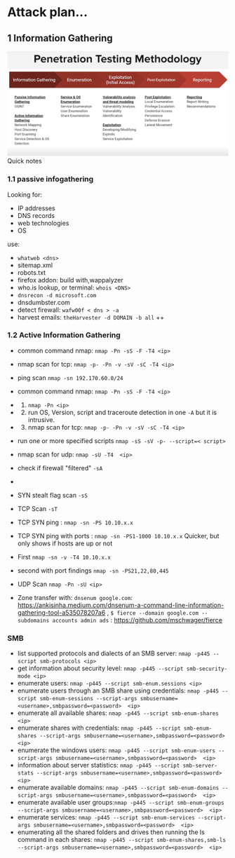 # Attack plan...

## 1 Information Gathering

![alt text](/assets/pentesting_flow.png)
Quick notes

### 1.1 passive infogathering

Looking for:

- IP addresses
- DNS records
- web technologies
- OS

use:

- `whatweb <dns>`
- sitemap.xml
- robots.txt
- firefox addon: build with,wappalyzer
- who.is lookup, or terminal: `whois <DNS>`
- `dnsrecon -d microsoft.com`
- dnsdumbster.com
- detect firewall: `wafw00f < dns > -a`
- harvest emails: `theHarvester -d DOMAIN -b all` ++

### 1.2 Active Information Gathering

- common command nmap: `nmap -Pn -sS -F -T4 <ip>`
- nmap scan for tcp: `nmap -p- -Pn -v -sV -sC -T4 <ip>`

- ping scan `nmap -sn 192.170.60.0/24`
- common command nmap: `nmap -Pn -sS -F -T4 <ip>`
- 1. `nmap -Pn <ip>`
- 2. run OS, Version, script and traceroute detection in one `-A` but it is intrusive.
- 3. nmap scan for tcp: `nmap -p- -Pn -v -sV -sC -T4 <ip>`
- run one or more specified scripts `nmap -sS -sV -p- --script=< script> `
- nmap scan for udp: `nmap -sU -T4  <ip>`
- check if firewall "filtered" `-sA`
-
- SYN stealt flag scan `-sS`
- TCP Scan `-sT`
- TCP SYN ping : `nmap -sn -PS 10.10.x.x`
- TCP SYN ping with ports : `nmap -sn -PS1-1000 10.10.x.x`
  Quicker, but only shows if hosts are up or not
- First `nmap -sn -v -T4 10.10.x.x`
- second with port findings `nmap -sn -PS21,22,80,445`
- UDP Scan `nmap -Pn -sU <ip>`

- Zone transfer with: `dnsenum google.com`: https://ankisinha.medium.com/dnsenum-a-command-line-information-gathering-tool-a535078207a6 , `$ fierce --domain google.com --subdomains accounts admin ads` : https://github.com/mschwager/fierce

### SMB

- list supported protocols and dialects of an SMB server: `nmap -p445 --script smb-protocols <ip>`
- get information about security level: `nmap -p445 --script smb-security-mode <ip>`
- enumerate users: `nmap -p445 --script smb-enum.sessions <ip>`
- enumerate users through an SMB share using credentials: `nmap -p445 --script smb-enum-sessions --script-args smbusername=<username>,smbpassword=<password>  <ip>`
- enumerate all available shares: `nmap -p445 --script smb-enum-shares <ip>`
- enumerate shares with credentials: `nmap -p445 --script smb-enum-shares --script-args smbusername=<username>,smbpassword=<password>  <ip>`
- enumerate the windows users: `nmap -p445 --script smb-enum-users --script-args smbusername=<username>,smbpassword=<password>  <ip>`
- information about server statistics: `nmap -p445 --script smb-server-stats --script-args smbusername=<username>,smbpassword=<password>  <ip>`
- enumerate available domains: `nmap -p445 --script smb-enum-domains --script-args smbusername=<username>,smbpassword=<password>  <ip>`
- enumerate available user groups:`nmap -p445 --script smb-enum-groups --script-args smbusername=<username>,smbpassword=<password>  <ip>`
- enumerate services: `nmap -p445 --script smb-enum-services --script-args smbusername=<username>,smbpassword=<password>  <ip>`
- enumerating all the shared folders and drives then running the ls command in each shares: `nmap -p445 --script smb-enum-shares,smb-ls --script-args smbusername=<username>,smbpassword=<password>  <ip>`
